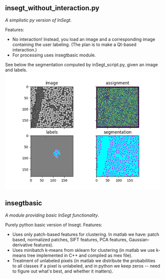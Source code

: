## insegt_without_interaction.py

*A simplistic py version of InSegt*.

Features:

* No interaction! Instead, you load an image and a corresponding image containing the user labeling. (The plan is to make a Qt-based interaction.)
* For processing uses insegtbasic module.


See below the segmentation computed by inSegt_script.py, given an image and labels. 
<img src="example_output.png" width = "650">

## insegtbasic

*A module providing basic InSegt functionality*.

Purely python basic version of Insegt. Features:  
* Uses only patch-based features for clustering. In matlab we have: patch based, normalized patches, SIFT features, PCA features, Gaussian-derivative features).
* Uses minibatch k-means from sklearn for clustering (in matlab we use k-means tree implemented in C++ and compiled as mex file).
* Treatment of unlabeled pixels (in matlab we distribute the probabilities to all classes if a pixel is unlabeled, and in python we keep zeros -- need to figure out what's best, and whether it matters). 
